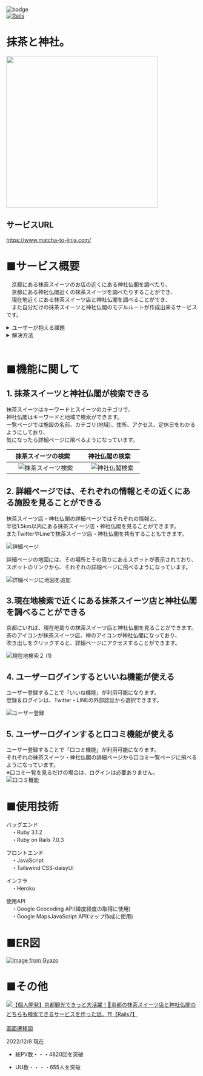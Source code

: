 ![badge](https://img.shields.io/badge/thank%20you-for%20visiting-brightgreen)
<br>
[![Rails](https://img.shields.io/badge/Rails-v7.0.3-%23a72332)](https://rubygems.org/gems/rails/versions/7.0.3)

# 抹茶と神社。

<img src="https://user-images.githubusercontent.com/94298144/189052247-e5390c19-8701-49c7-83ec-3e9793c8d363.png" width="400" height="400">

## サービスURL
https://www.matcha-to-jinja.com/

# ■サービス概要
　京都にある抹茶スイーツのお店の近くにある神社仏閣を調べたり、  
　京都にある神社仏閣近くの抹茶スイーツを調べたりすることができ、  
　現在地近くにある抹茶スイーツ店と神社仏閣を調べることができ、  
　また自分だけの抹茶スイーツと神社仏閣のモデルルートが作成出来るサービスです。  

<details>
<summary>ユーザーが抱える課題</summary>
　折角京都に観光に来るなら、<br>  
　京都で有名な抹茶スイーツを食べ、神社仏閣を同時に巡りたいと考えるユーザーは多いと考えられる。<br>  
　しかし抹茶スイーツをまとめたサイトや、神社仏閣をまとめたサイトはあっても、<br>  
　それら二つを同時に見られるサイトはあまりない。<bt>  
　その為それら二つを同時に探すことができ、<br>  
　尚且つ行きたい箇所の距離や行き方を調べたりすることができるようにしたい。<br>  
</details>

<details>
<summary>解決方法</summary>
　・興味のあるスイーツのジャンルから抹茶スイーツを探すことができる<br>  
　・行く予定のある地域の神社仏閣を調べることができる<br>  
　・行きたい抹茶スイーツ店近くの神社仏閣、行きたい神社仏閣近くの抹茶スイーツ店を知ることができる<br>  
　・現在地から行ける抹茶スイーツ店、神社仏閣を調べることができる<br>     
</details>
　

# ■機能に関して  

## 1. 抹茶スイーツと神社仏閣が検索できる
抹茶スイーツはキーワードとスイーツのカテゴリで、<br>
神社仏閣はキーワードと地域で検索ができます。<br>
一覧ページでは施設の名前、カテゴリ(地域)、住所、アクセス、定休日をわかるようにしており、<br>
気になったら詳細ページに飛べるようになっています。<br>

| 抹茶スイーツの検索 | 神社仏閣の検索 |
|:---:|:---:|
|　![抹茶スイーツ検索](https://user-images.githubusercontent.com/94298144/205436531-9905b312-1e17-434b-8d9a-423294f814d6.gif)　|　![神社仏閣検索](https://user-images.githubusercontent.com/94298144/205436544-5401e888-3629-4817-a576-a963c7f4d41a.gif)　|

## 2. 詳細ページでは、それぞれの情報とその近くにある施設を見ることができる<br>
抹茶スイーツ店・神社仏閣の詳細ページではそれぞれの情報と、<br>
半径1.5km以内にある抹茶スイーツ店・神社仏閣を見ることができます。<br>
またTwitterやLineで抹茶スイーツ店・神社仏閣を共有することもできます。<br>

![詳細ページ](https://user-images.githubusercontent.com/94298144/205470198-0a8b7e71-cbad-4597-b8bb-a7f7680d6e8a.gif)

詳細ページの地図には、その場所とその周りにあるスポットが表示されており、<br>
スポットのリンクから、それぞれの詳細ページに飛べるようになっています。<br>

![詳細ページに地図を追加](https://user-images.githubusercontent.com/94298144/207800518-d68d408c-a341-4c7d-a2ac-85e10953df3a.gif)

## 3.現在地検索で近くにある抹茶スイーツ店と神社仏閣を調べることができる<br>
京都にいれば、現在地周りの抹茶スイーツ店と神社仏閣を見ることができます。<br>
茶のアイコンが抹茶スイーツ店、神のアイコンが神社仏閣になっており、<br>
吹き出しをクリックすると、詳細ページにアクセスすることができます。<br>

![現在地検索２ (1)](https://user-images.githubusercontent.com/94298144/205470310-041a24b0-37cd-441e-bb3d-bca9ce8cd6c2.gif)

## 4. ユーザーログインするといいね機能が使える<br>
ユーザー登録することで「いいね機能」が利用可能になります。<br>
登録＆ログインは、Twitter・LINEの外部認証から選択できます。<br>

![ユーザー登録](https://user-images.githubusercontent.com/94298144/205470343-0c622843-c6a6-4de8-bb06-9d40207c6a58.gif)

## 5. ユーザーログインすると口コミ機能が使える<br>
ユーザー登録することで「口コミ機能」が利用可能になります。<br>
それぞれの抹茶スイーツ・神社仏閣の詳細ページから口コミ一覧ページに飛べるようになっています。<br>
※口コミ一覧を見るだけの場合は、ログインは必要ありません。<br>
![口コミ機能](https://user-images.githubusercontent.com/94298144/207800375-a61c02a7-a528-4c14-93c9-001b241d09b5.gif)

# ■使用技術  
バッグエンド   
　・Ruby 3.1.2  
　・Ruby on Rails 7.0.3  

フロントエンド    
　・JavaScript  
　・Tailswind CSS-daisyUI    

インフラ    
　・Heroku

使用API  
　・Google Geocoding API(緯度経度の取得に使用)  
　・Google MapsJavaScript API(マップ作成に使用)  

# ■ER図
[![Image from Gyazo](https://i.gyazo.com/296fbadf44c1309af6a5decb160e745b.png)](https://gyazo.com/296fbadf44c1309af6a5decb160e745b)

# ■その他

<img src="https://img.shields.io/badge/-Qiita-55C500.svg?logo=&style=flat-square">[【個人開発】京都観光できっと大活躍！🍵京都の抹茶スイーツ店と神社仏閣のどちらも検索できるサービスを作った話。⛩【Rails7】](https://qiita.com/hiiragi_en17/items/721174747da020cd84f5)

[画面遷移図](https://www.figma.com/file/AooAFozghAwS7wKYnJsxmo/%E6%8A%B9%E8%8C%B6%E3%81%A8%E7%A5%9E%E7%A4%BE%E3%80%82%E7%94%BB%E9%9D%A2%E9%81%B7%E7%A7%BB%E5%9B%B3?node-id=0%3A1&t=jNXYQ676FQBXQweI-0)

2022/12/8 現在

- 総PV数・・・4820回を突破

- UU数・・・・655人を突破
